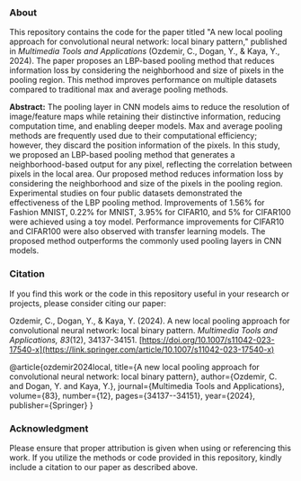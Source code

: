 ### About

This repository contains the code for the paper titled "A new local pooling approach for convolutional neural network: local binary pattern," published in *Multimedia Tools and Applications* (Ozdemir, C., Dogan, Y., & Kaya, Y., 2024). The paper proposes an LBP-based pooling method that reduces information loss by considering the neighborhood and size of pixels in the pooling region. This method improves performance on multiple datasets compared to traditional max and average pooling methods.

**Abstract:** The pooling layer in CNN models aims to reduce the resolution of image/feature maps while retaining their distinctive information, reducing computation time, and enabling deeper models. Max and average pooling methods are frequently used due to their computational efficiency; however, they discard the position information of the pixels. In this study, we proposed an LBP-based pooling method that generates a neighborhood-based output for any pixel, reflecting the correlation between pixels in the local area. Our proposed method reduces information loss by considering the neighborhood and size of the pixels in the pooling region. Experimental studies on four public datasets demonstrated the effectiveness of the LBP pooling method. Improvements of 1.56% for Fashion MNIST, 0.22% for MNIST, 3.95% for CIFAR10, and 5% for CIFAR100 were achieved using a toy model. Performance improvements for CIFAR10 and CIFAR100 were also observed with transfer learning models. The proposed method outperforms the commonly used pooling layers in CNN models.

### Citation
If you find this work or the code in this repository useful in your research or projects, please consider citing our paper:

Ozdemir, C., Dogan, Y., & Kaya, Y. (2024). A new local pooling approach for convolutional neural network: local binary pattern. *Multimedia Tools and Applications, 83*(12), 34137-34151. [https://doi.org/10.1007/s11042-023-17540-x](https://link.springer.com/article/10.1007/s11042-023-17540-x)

@article{ozdemir2024local,
  title={A new local pooling approach for convolutional neural network: local binary pattern},
  author={Ozdemir, C. and Dogan, Y. and Kaya, Y.},
  journal={Multimedia Tools and Applications},
  volume={83},
  number={12},
  pages={34137--34151},
  year={2024},
  publisher={Springer}
}

### Acknowledgment

Please ensure that proper attribution is given when using or referencing this work. If you utilize the methods or code provided in this repository, kindly include a citation to our paper as described above.
